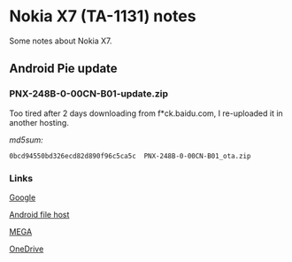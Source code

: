 # Nokia X7 (TA-1131) notes
Some notes about Nokia X7.

## Android Pie update

### PNX-248B-0-00CN-B01-update.zip
Too tired after 2 days downloading from f*ck.baidu.com, I re-uploaded it in another hosting.

*md5sum:*
```
0bcd94550bd326ecd82d890f96c5ca5c  PNX-248B-0-00CN-B01_ota.zip
```
### Links

[Google](https://drive.google.com/drive/folders/1QNi4uE5RgYXJlEPfEBDWgVVru_7JPTNZ)

[Android file host]()

[MEGA](https://mega.nz/#F!Q0Z1jCAK!JF61m1mr35H7nIxcAoEXAg)

[OneDrive]()
